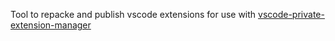 Tool to repacke and publish vscode extensions for use with [vscode-private-extension-manager](vscode-private-extension-manager)